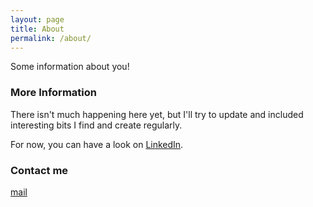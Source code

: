 ```yaml
---
layout: page
title: About
permalink: /about/
---
```


Some information about you!

### More Information

There isn't much happening here yet, but I'll try to update and included interesting bits I find and create regularly.

For now, you can have a look on [LinkedIn](https://www.linkedin.com/in/bzwemmer/).

### Contact me

[mail](mailto:bart@gisspecialisten.nl)
